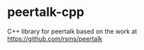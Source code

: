 peertalk-cpp
============

C++ library for peertalk based on the work at https://github.com/rsms/peertalk